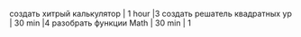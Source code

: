 
 создать хитрый калькулятор | 1 hour |3
 создать решатель квадратных ур | 30 min |4
 разобрать функции Math | 30 min | 1
